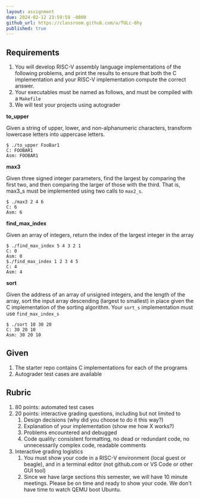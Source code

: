 ```yaml
---
layout: assignment
due: 2024-02-12 23:59:59 -0800
github_url: https://classroom.github.com/a/TULc-6hy
published: true
---
```


## Requirements

1. You will develop RISC-V assembly language implementations of the following problems, and print the results to ensure that both the C implementation and your RISC-V implementation compute the correct answer.
1. Your executables must be named as follows, and must be compiled with a `Makefile`
1. We will test your projects using autograder

**to_upper**

Given a string of upper, lower, and non-alphanumeric characters, transform lowercase letters into uppercase letters.

    $ ./to_upper FooBar1
    C: FOOBAR1
    Asm: FOOBAR1

**max3**

Given three signed integer parameters, find the largest by comparing the first two, and then comparing the larger of those with the third. That is, max3_s must be implemented using two calls to `max2_s`.

    $ ./max3 2 4 6
    C: 6
    Asm: 6

**find_max_index**

Given an array of integers, return the index of the largest integer in the array

    $ ./find_max_index 5 4 3 2 1
    C: 0
    Asm: 0
    $./find_max_index 1 2 3 4 5
    C: 4
    Asm: 4

**sort**

Given the address of an array of unsigned integers, and the length of the array, sort the input array descending (largest to smallest) in place given the C implementation of the sorting algorithm. Your `sort_s` implementation must use `find_max_index_s`

    $ ./sort 10 30 20
    C: 30 20 10
    Asm: 30 20 10

## Given

1. The starter repo contains C implementations for each of the programs
1. Autograder test cases are available

## Rubric

1. 80 points: automated test cases
1. 20 points: interactive grading questions, including but not limited to
    1. Design decisions (why did you choose to do it this way?)
    1. Explanation of your implementation (show me how X works?)
    1. Problems encountered and debugged
    1. Code quality: consistent formatting, no dead or redundant code, no unnecessarily complex code, readable comments
1. Interactive grading logistics
    1. You must show your code in a RISC-V environment (local guest or beagle), and in a terminal editor (not github.com or VS Code or other GUI tool)
    1. Since we have large sections this semester, we will have 10 minute meetings. Please be on time
    and ready to show your code. We don't have time to watch QEMU boot Ubuntu.
